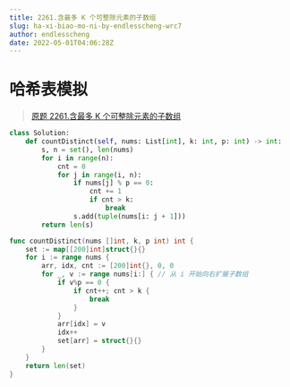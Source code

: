 ```yaml
---
title: 2261.含最多 K 个可整除元素的子数组
slug: ha-xi-biao-mo-ni-by-endlesscheng-wrc7
author: endlesscheng
date: 2022-05-01T04:06:28Z
---
```

# 哈希表模拟
 
> [原题 2261.含最多 K 个可整除元素的子数组](https://leetcode.cn/problems/k-divisible-elements-subarrays)
```python [sol1-Python3]
class Solution:
    def countDistinct(self, nums: List[int], k: int, p: int) -> int:
        s, n = set(), len(nums)
        for i in range(n):
            cnt = 0
            for j in range(i, n):
                if nums[j] % p == 0:
                    cnt += 1
                    if cnt > k:
                        break
                s.add(tuple(nums[i: j + 1]))
        return len(s)
```

```go [sol1-Go]
func countDistinct(nums []int, k, p int) int {
	set := map[[200]int]struct{}{}
	for i := range nums {
		arr, idx, cnt := [200]int{}, 0, 0
		for _, v := range nums[i:] { // 从 i 开始向右扩展子数组
			if v%p == 0 {
				if cnt++; cnt > k {
					break
				}
			}
			arr[idx] = v
			idx++
			set[arr] = struct{}{}
		}
	}
	return len(set)
}
```
